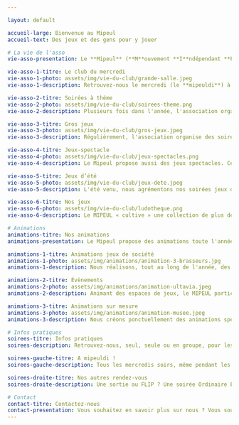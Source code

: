 ```yaml
---

layout: default

accueil-large: Bienvenue au Mipeul
accueil-text: Des jeux et des gens pour y jouer

# La vie de l'asso
vie-asso-presentation: Le **Mipeul** (**M**ouvement **I**ndépendant **P**our l'**E**xploration de l'**U**nivers **L**udique) est une association basée à Poitiers qui se réunit régulièrement pour proposer des activités autour du jeu de société à ses membres et des animations à toutes et à tous.

vie-asso-1-titre: Le club du mercredi
vie-asso-1-photo: assets/img/vie-du-club/grande-salle.jpeg
vie-asso-1-description: Retrouvez-nous le mercredi (le **mipeuldi**) à partir de 18h30 au Centre d'animation des Couronneries [37 Rue Pierre de Coubertin à Poitiers](https://maps.app.goo.gl/i7Wi1qTQFtNcBz9F7) pour une soirée jeux de sociétés. Gros jeux (jeux experts), petits jeux, jeux d'ambiance, il y en a pour tous les goûts. Venez gratuitement, seuls ou en groupe, jouer avec nous.

vie-asso-2-titre: Soirées à théme
vie-asso-2-photo: assets/img/vie-du-club/soirees-theme.png
vie-asso-2-description: Plusieurs fois dans l'année, l'association organise des soirées *Ordinaires Extra*, avec un thème donné et des activités accordées. Retrouvez toutes les informations sur [Facebook](https://www.facebook.com/MIPEUL).

vie-asso-3-titre: Gros jeux
vie-asso-3-photo: assets/img/vie-du-club/gros-jeux.jpeg
vie-asso-3-description: Régulièrement, l'association organise des soirées spéciales "Gros Jeux" (ou jeux experts) qui permettant de réunir des joueurs autour d'une partie pouvant durer plusieurs heures. Pour y participer, contactez-nous au préalable. 

vie-asso-4-titre: Jeux-spectacle
vie-asso-4-photo: assets/img/vie-du-club/jeux-spectacles.png
vie-asso-4-description: Le Mipeul propose aussi des jeux spectacles. Ces "créations maison", faites avec amour, sont souvent courtes, parfois malines et toujours funs.

vie-asso-5-titre: Jeux d’été
vie-asso-5-photo: assets/img/vie-du-club/jeux-dete.jpeg
vie-asso-5-description: L'été venu, nous agrémentons nos soirées jeux de société du mercredi de jeux d'extérieur. Cornhole, Molky, Tour de Froebel ou Kubb n'auront plus de secret pour vous.

vie-asso-6-titre: Nos jeux
vie-asso-6-photo: assets/img/vie-du-club/ludotheque.png
vie-asso-6-description: Le MIPEUL « cultive » une collection de plus de 600 jeux de société qui évolue en permanence. Nous faisons l'acquisition de dizaines de jeux chaque année afin de renouveler et de tenir à jour notre ludothèque. Retrouvez toutes notre collection de jeux de société sur [Myludo](https://www.myludo.fr/#!/profil/mipeul-45959).

# Animations
animations-titre: Nos animations
animations-presentation: Le Mipeul propose des animations toute l'année pour partager la passion du jeu de société au plus grand nombre. Pour en savoir plus ou nous proposer une animation, [contactez-nous](#contact).

animations-1-titre: Animations jeux de société
animations-1-photo: assets/img/animations/animation-3-brasseurs.jpg
animations-1-description: Nous réalisons, tout au long de l'année, des animations pour divers lieux et événements. Prévoyez des tables, on s'occupe du reste.

animations-2-titre: Évènements
animations-2-photo: assets/img/animations/animation-ultavia.jpeg
animations-2-description: Animant des espaces de jeux, le MIPEUL participe régulièrement à des festivals de jeu (Festival du Jeu en Poitou, FLIP, Ultavia, Festival Ludique Officiel du Porteau...) et autres évènements populaires à caractère festif.

animations-3-titre: Animations sur mesure
animations-3-photo: assets/img/animations/animation-musee.jpeg
animations-3-description: Nous créons ponctuellement des animations spéciales, sur mesure, inspirées par un lieu ou un concept insolite.

# Infos pratiques
soirees-titre: Infos pratiques
soirees-description: Retrouvez-nous, seul, seule ou en groupe, pour les animations jeux de société du Mipeul ! Aucune adhésion n'est obligatoire pour jouer au Mipeul.

soirees-gauche-titre: A mipeuldi !
soirees-gauche-description: Tous les mercredis soirs, même pendant les vacances et les jours fériés, retrouvez-nous à partir de 18h30 au Centre d'Animation des Couronneries [37 Rue Pierre de Coubertin à Poitiers](https://maps.app.goo.gl/Ztf2us9Yrqq6uaLP6) pour une soirée jeux de société.

soirees-droite-titre: Nos autres rendez-vous
soirees-droite-description: Une sortie au FLIP ? Une soirée Ordinaire Extra (plusieurs soirées spéciales par an) ? Des jeux dans une yourte ? Une soirée gros jeu ? Un escape game ? Pour ne rien rater, suivez-nous sur [Facebook](https://www.facebook.com/MIPEUL).

# Contact
contact-titre: Contactez-nous
contact-presentation: Vous souhaitez en savoir plus sur nous ? Vous souhaitez nous rejoindre ? Vous voulez nous dire que vous nous aimez ? Vous souhaitez organiser une animation ? Contactez-nous !
---
```



